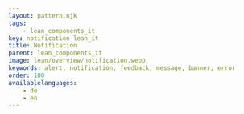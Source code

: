 ```yaml
---
layout: pattern.njk
tags: 
    - lean_components_it
key: notification-lean_it
title: Notification
parent: lean_components_it
image: lean/overview/notification.webp
keywords: alert, notification, feedback, message, banner, error
order: 180
availablelanguages: 
    - de
    - en
---
```

